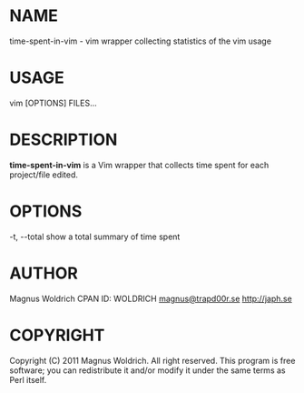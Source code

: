 # NAME

time-spent-in-vim - vim wrapper collecting statistics of the vim usage

# USAGE

  vim [OPTIONS] FILES...

# DESCRIPTION

__time-spent-in-vim__ is a Vim wrapper that collects time spent for each
project/file edited.

# OPTIONS

  -t, --total   show a total summary of time spent

# AUTHOR

  Magnus Woldrich
  CPAN ID: WOLDRICH
  magnus@trapd00r.se
  http://japh.se

# COPYRIGHT

Copyright (C) 2011 Magnus Woldrich. All right reserved.
This program is free software; you can redistribute it and/or modify it under
the same terms as Perl itself.